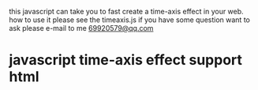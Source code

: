 this javascript can take you to fast create a time-axis effect in your web.
how to use it please see the timeaxis.js
if you have some question want to ask please e-mail to me 69920579@qq.com
# javascript time-axis effect support html  
